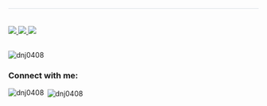 <div style="text-align: left;">
    <h2 style="border-bottom: 1px solid #d8dee4; color: #282d33;"></h2> <br> 
    <div style="text-align: left;"> <a href=https://www.instagram.com/oyj6424/> <img src="https://img.shields.io/badge/Instagram-E4405F?style=for-the-badge&logo=Instagram&logoColor=white&link=https://www.instagram.com/oyj6424/"> </a>
         <a href=https://debnjin.tistory.com/> <img src="https://img.shields.io/badge/Tistory-000000?style=for-the-badge&logo=Tistory&logoColor=white&link=https://debnjin.tistory.com/"> </a>
         <a href=mailto:oyj921205@gmail.com> <img src="https://img.shields.io/badge/Gmail-EA4335?style=for-the-badge&logo=Gmail&logoColor=white&link=mailto:oyj921205@gmail.com"> </a>
          </div>  <br> 
    <div style="text-align: left;">  </div> 
    </div>
    
<p align="left"> <img src="https://komarev.com/ghpvc/?username=dnj0408&label=Profile%20views&color=000000&style=flat-square" alt="dnj0408" /> </p>

<h3 align="left">Connect with me:</h3>


<p><img align="left" src="https://github-readme-stats.vercel.app/api/top-langs?username=dnj0408&show_icons=true&locale=en&layout=compact" alt="dnj0408" /></p>

<p>&nbsp;<img align="center" src="https://github-readme-stats.vercel.app/api?username=dnj0408&show_icons=true&locale=en" alt="dnj0408" /></p>
